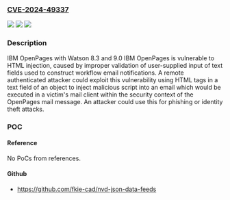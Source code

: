 ### [CVE-2024-49337](https://cve.mitre.org/cgi-bin/cvename.cgi?name=CVE-2024-49337)
![](https://img.shields.io/static/v1?label=Product&message=OpenPages%20with%20Watson&color=blue)
![](https://img.shields.io/static/v1?label=Version&message=8.3%2C%209.0%20&color=brightgreen)
![](https://img.shields.io/static/v1?label=Vulnerability&message=CWE-80%20Improper%20Neutralization%20of%20Script-Related%20HTML%20Tags%20in%20a%20Web%20Page%20(Basic%20XSS)&color=brightgreen)

### Description

IBM OpenPages with Watson 8.3 and 9.0 IBM OpenPages is vulnerable to HTML injection, caused by improper validation of user-supplied input of text fields used to construct workflow email notifications. A remote authenticated attacker could exploit this vulnerability using HTML tags in a text field of an object to inject malicious script into an email which would be executed in a victim's mail client within the security context of the OpenPages mail message. An attacker could use this for phishing or identity theft attacks.

### POC

#### Reference
No PoCs from references.

#### Github
- https://github.com/fkie-cad/nvd-json-data-feeds

